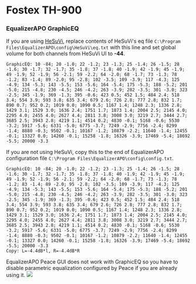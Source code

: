 # Fostex TH-900
### EqualizerAPO GraphicEQ
If you are using [HeSuVi](https://sourceforge.net/projects/hesuvi/), replace contents of HeSuVi's eq file `C:\Program Files\EqualizerAPO\config\HeSuVi\eq.txt` with this line and set global volume for both channels from HeSuVi UI to **-44**.
```
GraphicEQ: 10 -84; 20 -1.0; 22 -1.2; 23 -1.3; 25 -1.4; 26 -1.5; 28 -1.6; 30 -1.7; 32 -1.7; 35 -1.8; 37 -1.8; 40 -1.9; 42 -1.9; 45 -1.9; 49 -1.9; 52 -1.9; 56 -2.1; 59 -2.2; 64 -2.0; 68 -1.7; 73 -1.3; 78 -1.2; 83 -1.4; 89 -2.0; 95 -2.8; 102 -3.5; 109 -3.9; 117 -4.3; 125 -4.9; 134 -5.3; 143 -5.5; 153 -5.6; 164 -5.4; 175 -5.3; 188 -5.2; 201 -5.0; 215 -4.8; 230 -4.5; 246 -4.2; 263 -3.9; 282 -3.5; 301 -3.0; 323 -2.5; 345 -1.9; 369 -1.3; 395 -0.6; 423 0.5; 452 1.5; 484 2.4; 518 3.4; 554 3.9; 593 3.8; 635 3.4; 679 2.6; 726 2.8; 777 2.8; 832 1.7; 890 0.7; 952 0.2; 1019 0.0; 1090 0.5; 1167 1.4; 1248 2.3; 1336 2.8; 1429 3.1; 1529 3.0; 1636 2.4; 1751 1.7; 1873 1.4; 2004 2.5; 2145 4.0; 2295 4.0; 2455 4.0; 2627 4.4; 2811 3.8; 3008 3.0; 3219 2.7; 3444 2.7; 3685 2.5; 3943 2.8; 4219 1.1; 4514 0.2; 4830 -0.1; 5168 -0.6; 5530 -3.2; 5917 -5.6; 6331 -5.0; 6775 -3.7; 7249 -2.9; 7756 -2.4; 8299 -1.4; 8880 -0.3; 9502 -0.1; 10167 -1.2; 10879 -2.2; 11640 -1.4; 12455 -0.1; 13327 0.0; 14260 -0.1; 15258 -1.8; 16326 -3.9; 17469 -5.4; 18692 -5.5; 20000 -3.3
```
If you are not using HeSuVi, copy this to the end of EqualizerAPO configuration file `C:\Program Files\EqualizerAPO\config\config.txt`.
```
GraphicEQ: 10 -84; 20 -1.0; 22 -1.2; 23 -1.3; 25 -1.4; 26 -1.5; 28 -1.6; 30 -1.7; 32 -1.7; 35 -1.8; 37 -1.8; 40 -1.9; 42 -1.9; 45 -1.9; 49 -1.9; 52 -1.9; 56 -2.1; 59 -2.2; 64 -2.0; 68 -1.7; 73 -1.3; 78 -1.2; 83 -1.4; 89 -2.0; 95 -2.8; 102 -3.5; 109 -3.9; 117 -4.3; 125 -4.9; 134 -5.3; 143 -5.5; 153 -5.6; 164 -5.4; 175 -5.3; 188 -5.2; 201 -5.0; 215 -4.8; 230 -4.5; 246 -4.2; 263 -3.9; 282 -3.5; 301 -3.0; 323 -2.5; 345 -1.9; 369 -1.3; 395 -0.6; 423 0.5; 452 1.5; 484 2.4; 518 3.4; 554 3.9; 593 3.8; 635 3.4; 679 2.6; 726 2.8; 777 2.8; 832 1.7; 890 0.7; 952 0.2; 1019 0.0; 1090 0.5; 1167 1.4; 1248 2.3; 1336 2.8; 1429 3.1; 1529 3.0; 1636 2.4; 1751 1.7; 1873 1.4; 2004 2.5; 2145 4.0; 2295 4.0; 2455 4.0; 2627 4.4; 2811 3.8; 3008 3.0; 3219 2.7; 3444 2.7; 3685 2.5; 3943 2.8; 4219 1.1; 4514 0.2; 4830 -0.1; 5168 -0.6; 5530 -3.2; 5917 -5.6; 6331 -5.0; 6775 -3.7; 7249 -2.9; 7756 -2.4; 8299 -1.4; 8880 -0.3; 9502 -0.1; 10167 -1.2; 10879 -2.2; 11640 -1.4; 12455 -0.1; 13327 0.0; 14260 -0.1; 15258 -1.8; 16326 -3.9; 17469 -5.4; 18692 -5.5; 20000 -3.3
Copy: L=-4.4dB*l, R=-4.4dB*R
```
EqualizerAPO Peace GUI does not work with GraphicEQ so you have to disable parametric equalization configured by Peace if you are already using it.
![](https://raw.githubusercontent.com/jaakkopasanen/AutoEq/master/results/Sonoma%20Model%20One/innerfidelity/onear/Fostex%20TH-900/Fostex%20TH-900.png)
